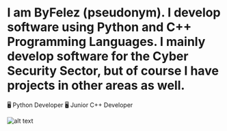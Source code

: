 # I am ByFelez (pseudonym). I develop software using Python and C++ Programming Languages. I mainly develop software for the Cyber Security Sector, but of course I have projects in other areas as well.

🖥️ Python Developer
🖥️ Junior C++ Developer


  ![alt text](https://i.hizliresim.com/i8r1u2r.png)


